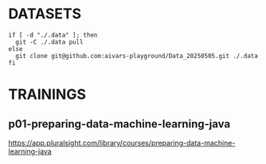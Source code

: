 DATASETS
====
```shell
if [ -d "./.data" ]; then
  git -C ./.data pull
else
  git clone git@github.com:aivars-playground/Data_20250505.git ./.data
fi
```

TRAININGS
========
p01-preparing-data-machine-learning-java
---
https://app.pluralsight.com/library/courses/preparing-data-machine-learning-java




